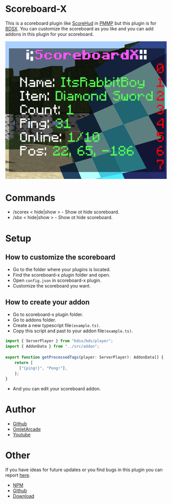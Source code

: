 # Scoreboard-X

This is a scoreboard plugin like [ScoreHud](https://poggit.pmmp.io/p/ScoreHud) in [PMMP](https://github.com/pmmp/PocketMine-MP) but this plugin is for [BDSX](https://github.com/bdsx/bdsx). You can customize the scoreboard as you like and you can add addons in this plugin for your scoreboard.

![Preview](https://github.com/ItzCandra23/scoreboard-x/blob/main/resources/mini_preview.png)

# Commands

- /scorex < hide|show > - Show ot hide scoreboard.
- /sbx < hide|show > - Show ot hide scoreboard.

# Setup
## How to customize the scoreboard
- Go to the folder where your plugins is located.
- Find the scoreboard-x plugin folder and open.
- Open `config.json` in scoreboard-x plugin.
- Customize the scoreboard you want.

## How to create your addon
- Go to scoreboard-x plugin folder.
- Go to addons folder.
- Create a new typescript file`(example.ts)`.
- Copy this script and past to your addon file`(example.ts)`.
```ts
import { ServerPlayer } from "bdsx/bds/player";
import { AddonData } from "../src/addon";

export function getProcessedTags(player: ServerPlayer): AddonData[] {
    return [
      ["{ping!}", "Pong!"],
    ];
}
```
- And you can edit your scoreboard addon.

# Author
- [Github](https://github.com/ItzCandra23)
- [OmletArcade](https://omlet.gg/profile/candra_gaming123)
- [Youtube](https://www.youtube.com/@itzcandra23)

# Other
If you have ideas for future updates or you find bugs in this plugin you can report [here](https://github.com/ItzCandra23/scoreboard-x/issues/new).

- [NPM](https://www.npmjs.com/package/@bdsx/scoreboard-x)
- [Github](https://github.com/ItzCandra23/scoreboard-x)
- [Download](https://github.com/ItzCandra23/scoreboard-x/archive/refs/heads/main.zip)